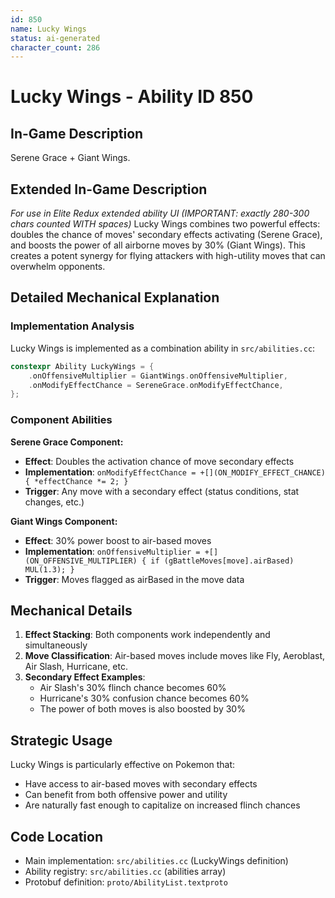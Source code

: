 ```yaml
---
id: 850
name: Lucky Wings
status: ai-generated
character_count: 286
---
```


# Lucky Wings - Ability ID 850

## In-Game Description
Serene Grace + Giant Wings.

## Extended In-Game Description
*For use in Elite Redux extended ability UI (IMPORTANT: exactly 280-300 chars counted WITH spaces)*
Lucky Wings combines two powerful effects: doubles the chance of moves' secondary effects activating (Serene Grace), and boosts the power of all airborne moves by 30% (Giant Wings). This creates a potent synergy for flying attackers with high-utility moves that can overwhelm opponents.

## Detailed Mechanical Explanation

### Implementation Analysis

Lucky Wings is implemented as a combination ability in `src/abilities.cc`:

```cpp
constexpr Ability LuckyWings = {
    .onOffensiveMultiplier = GiantWings.onOffensiveMultiplier,
    .onModifyEffectChance = SereneGrace.onModifyEffectChance,
};
```

### Component Abilities

**Serene Grace Component:**
- **Effect**: Doubles the activation chance of move secondary effects
- **Implementation**: `onModifyEffectChance = +[](ON_MODIFY_EFFECT_CHANCE) { *effectChance *= 2; }`
- **Trigger**: Any move with a secondary effect (status conditions, stat changes, etc.)

**Giant Wings Component:**
- **Effect**: 30% power boost to air-based moves
- **Implementation**: `onOffensiveMultiplier = +[](ON_OFFENSIVE_MULTIPLIER) { if (gBattleMoves[move].airBased) MUL(1.3); }`
- **Trigger**: Moves flagged as airBased in the move data

## Mechanical Details

1. **Effect Stacking**: Both components work independently and simultaneously
2. **Move Classification**: Air-based moves include moves like Fly, Aeroblast, Air Slash, Hurricane, etc.
3. **Secondary Effect Examples**: 
   - Air Slash's 30% flinch chance becomes 60%
   - Hurricane's 30% confusion chance becomes 60%
   - The power of both moves is also boosted by 30%

## Strategic Usage

Lucky Wings is particularly effective on Pokemon that:
- Have access to air-based moves with secondary effects
- Can benefit from both offensive power and utility
- Are naturally fast enough to capitalize on increased flinch chances

## Code Location
- Main implementation: `src/abilities.cc` (LuckyWings definition)
- Ability registry: `src/abilities.cc` (abilities array)
- Protobuf definition: `proto/AbilityList.textproto`